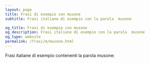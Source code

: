 ```yaml
---
layout: page
title: Frasi di esempio con musone 
subtitle: Frasi italiane di esempio con la parola  musone

og_title: Frasi di esempio con musone 
og_description: Frasi italiane di esempio con la parola  musone
og_type: website
permalink: /frasi/m/musone.html
---
```


Frasi italiane di esempio contenenti la parola musone:


